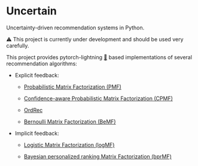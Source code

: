 Uncertain
=======

Uncertainty-driven recommendation systems in Python.

:warning: This project is currently under development and should be used very carefully.

This project provides pytorch-lightning [:link:](https://github.com/PyTorchLightning/pytorch-lightning) based implementations of several recommendation algorithms:

* Explicit feedback:

    * [Probabilistic Matrix Factorization (PMF)](https://proceedings.neurips.cc/paper/2007/file/d7322ed717dedf1eb4e6e52a37ea7bcd-Paper.pdf)
    
    * [Confidence-aware Probabilistic Matrix Factorization (CPMF)](https://ojs.aaai.org/index.php/AAAI/article/view/11251)
    
    * [OrdRec](https://dl.acm.org/doi/abs/10.1145/2043932.2043956)
    
    * [Bernoulli Matrix Factorization (BeMF)](https://arxiv.org/pdf/2006.03481v1.pdf)

* Implicit feedback:

    * [Logistic Matrix Factorization (logMF)](https://web.stanford.edu/~rezab/nips2014workshop/submits/logmat.pdf)
    
    * [Bayesian personalized ranking Matrix Factorization (bprMF)](https://arxiv.org/pdf/1205.2618.pdf)
